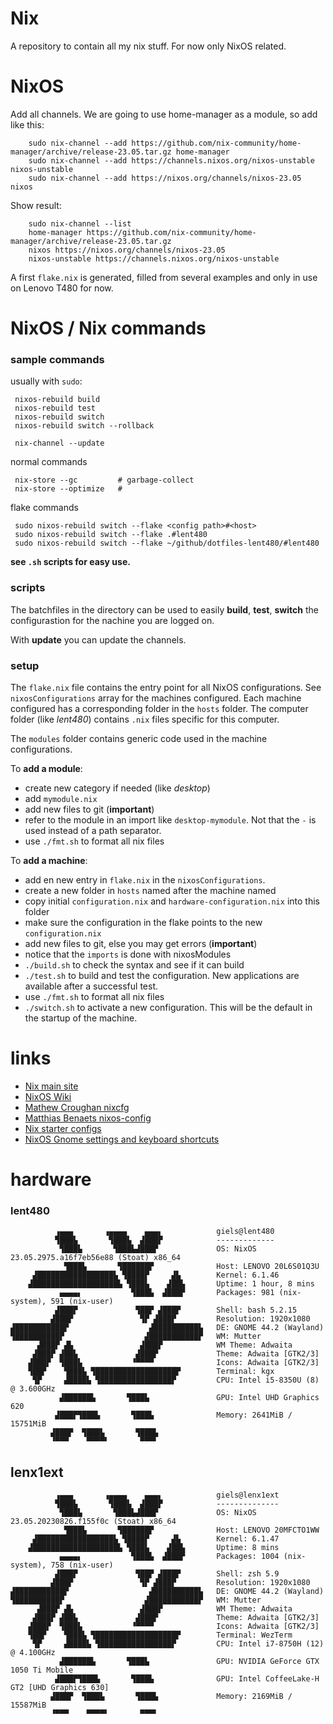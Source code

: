 # Nix

A repository to contain all my nix stuff. For now only NixOS related.
 
# NixOS
Add all channels. We are going to use home-manager as a module, so add like this:

        sudo nix-channel --add https://github.com/nix-community/home-manager/archive/release-23.05.tar.gz home-manager
        sudo nix-channel --add https://channels.nixos.org/nixos-unstable nixos-unstable
        sudo nix-channel --add https://nixos.org/channels/nixos-23.05 nixos

Show result:

        sudo nix-channel --list
        home-manager https://github.com/nix-community/home-manager/archive/release-23.05.tar.gz
        nixos https://nixos.org/channels/nixos-23.05
        nixos-unstable https://channels.nixos.org/nixos-unstable

A first `flake.nix` is generated, filled from several examples and only in use on Lenovo T480 for now.


# NixOS / Nix commands

### sample commands

usually with `sudo`:

     nixos-rebuild build
     nixos-rebuild test
     nixos-rebuild switch
     nixos-rebuild switch --rollback

     nix-channel --update

normal commands

     nix-store --gc         # garbage-collect
     nix-store --optimize   # 

flake commands

     sudo nixos-rebuild switch --flake <config path>#<host>
     sudo nixos-rebuild switch --flake .#lent480
     sudo nixos-rebuild switch --flake ~/github/dotfiles-lent480/#lent480

**see `.sh` scripts for easy use.**

### scripts

The batchfiles in the directory can be used to easily **build**, **test**, **switch** the configurastion for the nachine you are logged on.

With **update** you can update the channels.


### setup

The `flake.nix` file contains the entry point for all NixOS configurations.
See `nixosConfigurations` array for the machines configured. Each machine configured has a corresponding folder in the `hosts` folder. The computer folder (like *lent480*) contains `.nix` files specific for this computer.

The `modules` folder contains generic code used in the machine configurations.

To **add a module**:

- create new category if needed (like *desktop*)
- add `mymodule.nix`
- add new files to git (**important**)
- refer to the module in an import like `desktop-mymodule`. Not that the `-` is used instead of a path separator.
- use `./fmt.sh` to format all nix files

To **add a machine**:

- add en new entry in `flake.nix` in the `nixosConfigurations`.
- create a new folder in `hosts` named after the machine named
- copy initial `configuration.nix` and `hardware-configuration.nix` into this folder
- make sure the configuration in the flake points to the new `configuration.nix`
- add new files to git, else you may get errors (**important**)
- notice that the `imports` is done with nixosModules
- `./build.sh` to check the syntax and see if it can build
- `./test.sh` to build and test the configuration. New applications are available after a successful test.
- use `./fmt.sh` to format all nix files
- `./switch.sh` to activate a new configuration. This will be the default in the startup of the machine.


# links

- [Nix main site](https://nixos.org/)
- [NixOS Wiki](https://nixos.wiki)
- [Mathew Croughan nixcfg](https://github.com/MatthewCroughan/nixcfg)
- [Matthias Benaets nixos-config](https://github.com/MatthiasBenaets/nixos-config/)
- [Nix starter configs](https://github.com/Misterio77/nix-starter-configs)
- [NixOS Gnome settings and keyboard shortcuts](https://the-empire.systems/nixos-gnome-settings-and-keyboard-shortcuts)

# hardware
### lent480

              ▗▄▄▄       ▗▄▄▄▄    ▄▄▄▖            giels@lent480 
              ▜███▙       ▜███▙  ▟███▛            ------------- 
               ▜███▙       ▜███▙▟███▛             OS: NixOS 23.05.2975.a16f7eb56e88 (Stoat) x86_64 
                ▜███▙       ▜██████▛              Host: LENOVO 20L6S01Q3U 
         ▟█████████████████▙ ▜████▛     ▟▙        Kernel: 6.1.46 
        ▟███████████████████▙ ▜███▙    ▟██▙       Uptime: 1 hour, 8 mins 
               ▄▄▄▄▖           ▜███▙  ▟███▛       Packages: 981 (nix-system), 591 (nix-user) 
              ▟███▛             ▜██▛ ▟███▛        Shell: bash 5.2.15 
             ▟███▛               ▜▛ ▟███▛         Resolution: 1920x1080 
    ▟███████████▛                  ▟██████████▙   DE: GNOME 44.2 (Wayland) 
    ▜██████████▛                  ▟███████████▛   WM: Mutter 
          ▟███▛ ▟▙               ▟███▛            WM Theme: Adwaita 
         ▟███▛ ▟██▙             ▟███▛             Theme: Adwaita [GTK2/3] 
        ▟███▛  ▜███▙           ▝▀▀▀▀              Icons: Adwaita [GTK2/3] 
        ▜██▛    ▜███▙ ▜██████████████████▛        Terminal: kgx 
         ▜▛     ▟████▙ ▜████████████████▛         CPU: Intel i5-8350U (8) @ 3.600GHz 
               ▟██████▙       ▜███▙               GPU: Intel UHD Graphics 620 
              ▟███▛▜███▙       ▜███▙              Memory: 2641MiB / 15751MiB 
             ▟███▛  ▜███▙       ▜███▙
             ▝▀▀▀    ▀▀▀▀▘       ▀▀▀▘                                     

## lenx1ext
              ▗▄▄▄       ▗▄▄▄▄    ▄▄▄▖            giels@lenx1ext
              ▜███▙       ▜███▙  ▟███▛            --------------
               ▜███▙       ▜███▙▟███▛             OS: NixOS 23.05.20230826.f155f0c (Stoat) x86_64
                ▜███▙       ▜██████▛              Host: LENOVO 20MFCTO1WW
         ▟█████████████████▙ ▜████▛     ▟▙        Kernel: 6.1.47
        ▟███████████████████▙ ▜███▙    ▟██▙       Uptime: 8 mins
               ▄▄▄▄▖           ▜███▙  ▟███▛       Packages: 1004 (nix-system), 758 (nix-user)
              ▟███▛             ▜██▛ ▟███▛        Shell: zsh 5.9
             ▟███▛               ▜▛ ▟███▛         Resolution: 1920x1080
    ▟███████████▛                  ▟██████████▙   DE: GNOME 44.2 (Wayland)
    ▜██████████▛                  ▟███████████▛   WM: Mutter
          ▟███▛ ▟▙               ▟███▛            WM Theme: Adwaita
         ▟███▛ ▟██▙             ▟███▛             Theme: Adwaita [GTK2/3]
        ▟███▛  ▜███▙           ▝▀▀▀▀              Icons: Adwaita [GTK2/3]
        ▜██▛    ▜███▙ ▜██████████████████▛        Terminal: WezTerm
         ▜▛     ▟████▙ ▜████████████████▛         CPU: Intel i7-8750H (12) @ 4.100GHz
               ▟██████▙       ▜███▙               GPU: NVIDIA GeForce GTX 1050 Ti Mobile
              ▟███▛▜███▙       ▜███▙              GPU: Intel CoffeeLake-H GT2 [UHD Graphics 630]
             ▟███▛  ▜███▙       ▜███▙             Memory: 2169MiB / 15587MiB
             ▝▀▀▀    ▀▀▀▀▘       ▀▀▀▘

